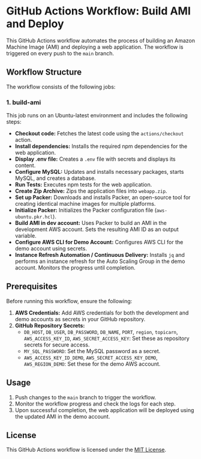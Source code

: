 # GitHub Actions Workflow: Build AMI and Deploy

This GitHub Actions workflow automates the process of building an Amazon Machine Image (AMI) and deploying a web application. The workflow is triggered on every push to the `main` branch.

## Workflow Structure

The workflow consists of the following jobs:

### 1. build-ami

This job runs on an Ubuntu-latest environment and includes the following steps:

- **Checkout code:** Fetches the latest code using the `actions/checkout` action.
- **Install dependencies:** Installs the required npm dependencies for the web application.
- **Display .env file:** Creates a `.env` file with secrets and displays its content.
- **Configure MySQL:** Updates and installs necessary packages, starts MySQL, and creates a database.
- **Run Tests:** Executes npm tests for the web application.
- **Create Zip Archive:** Zips the application files into `webapp.zip`.
- **Set up Packer:** Downloads and installs Packer, an open-source tool for creating identical machine images for multiple platforms.
- **Initialize Packer:** Initializes the Packer configuration file (`aws-ubuntu.pkr.hcl`).
- **Build AMI in dev account:** Uses Packer to build an AMI in the development AWS account. Sets the resulting AMI ID as an output variable.
- **Configure AWS CLI for Demo Account:** Configures AWS CLI for the demo account using secrets.
- **Instance Refresh Automation / Continuous Delivery:** Installs `jq` and performs an instance refresh for the Auto Scaling Group in the demo account. Monitors the progress until completion.

## Prerequisites

Before running this workflow, ensure the following:

1. **AWS Credentials:** Add AWS credentials for both the development and demo accounts as secrets in your GitHub repository.
2. **GitHub Repository Secrets:**
   - `DB_HOST`, `DB_USER`, `DB_PASSWORD`, `DB_NAME`, `PORT`, `region`, `topicarn`, `AWS_ACCESS_KEY_ID`, `AWS_SECRET_ACCESS_KEY`: Set these as repository secrets for secure access.
   - `MY_SQL_PASSWORD`: Set the MySQL password as a secret.
   - `AWS_ACCESS_KEY_ID_DEMO`, `AWS_SECRET_ACCESS_KEY_DEMO`, `AWS_REGION_DEMO`: Set these for the demo AWS account.

## Usage

1. Push changes to the `main` branch to trigger the workflow.
2. Monitor the workflow progress and check the logs for each step.
3. Upon successful completion, the web application will be deployed using the updated AMI in the demo account.

## License

This GitHub Actions workflow is licensed under the [MIT License](LICENSE).
